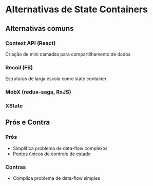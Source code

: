 # Alternativas de State Containers

## Alternativas comuns

### Context API (React)

Criação de mini camadas para compartilhamento de dados

### Recoil (FB)

Estruturas de larga escala como state container

### MobX (redux-saga, RxJS)

### XState

## Prós e Contra

### Prós

- Simplifica problema de data-flow complexos
- Pontos únicos de controle de estado

### Contras

- Complica problema de data-flow simples
